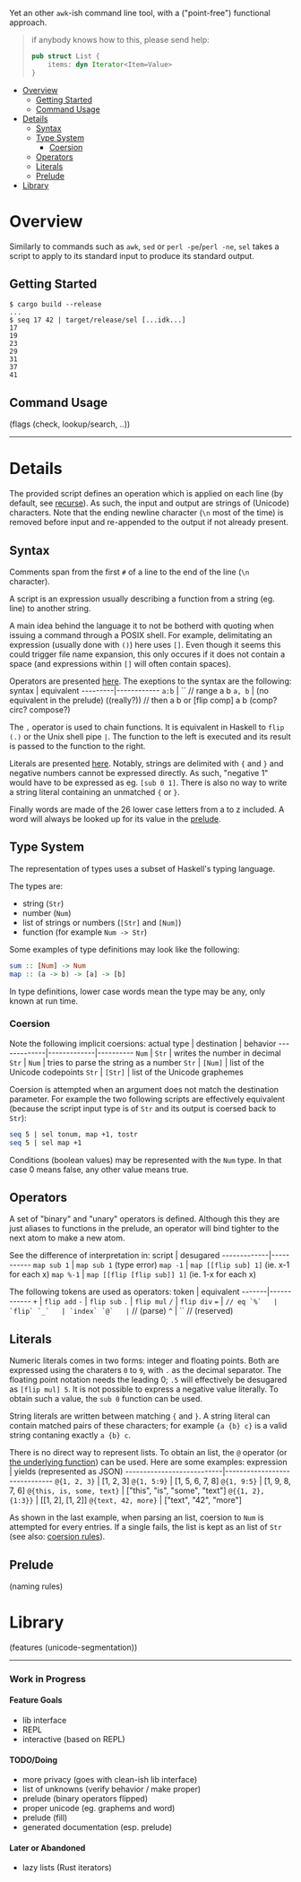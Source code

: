 Yet an other `awk`-ish command line tool, with a
("point-free") functional approach.

> if anybody knows how to this, please send help:
> ```rust
> pub struct List {
>     items: dyn Iterator<Item=Value>
> }
> ```

- [Overview](#Overview)
  - [Getting Started](#Getting%20Started)
  - [Command Usage](#Command%20Usage)
- [Details](#Details)
  - [Syntax](#Syntax)
  - [Type System](#Type%20System)
    - [Coersion](#Coersion)
  - [Operators](#Operators)
  - [Literals](#Literals)
  - [Prelude](#Prelude)
- [Library](#Library)

# Overview

Similarly to commands such as `awk`, `sed` or `perl
-pe`/`perl -ne`, `sel` takes a script to apply to its
standard input to produce its standard output.

## Getting Started

```console
$ cargo build --release
...
$ seq 17 42 | target/release/sel [...idk...]
17
19
23
29
31
37
41
```

## Command Usage

(flags (check, lookup/search, ..))

---

# Details

The provided script defines an operation which is applied
on each line (by default, see [recurse]()). As such,
the input and output are strings of (Unicode) characters.
Note that the ending newline character (`\n` most of the
time) is removed before input and re-appended to the output
if not already present.

## Syntax

Comments span from the first `#` of a line to the end of
the line (`\n` character).

A script is an expression usually describing a function
from a string (eg. line) to another string.

A main idea behind the language it to not be botherd with
quoting when issuing a command through a POSIX shell. For
example, delimitating an expression (usually done with
`()`) here uses `[]`. Even though it seems this could
trigger file name expansion, this only occures if it
does not contain a space (and expressions within `[]`
will often contain spaces).

Operators are presented [here](#Operators). The exeptions
to the syntax are the following:
 syntax  | equivalent
---------|------------
 `a:b`   | `` // range a b
 `a, b`  | (no equivalent in the prelude) ((really?)) // then a b or [flip comp] a b (comp? circ? compose?)

The `,` operator is used to chain functions. It is
equivalent in Haskell to `flip (.)` or the Unix shell pipe
`|`. The function to the left is executed and its result
is passed to the function to the right.

Literals are presented [here](#Literals). Notably, strings
are delimited with `{` and `}` and negative numbers cannot
be expressed directly. As such, "negative 1" would have to
be expressed as eg. `[sub 0 1]`. There is also no way to
write a string literal containing an unmatched `{` or `}`.

Finally words are made of the 26 lower case letters from
a to z included. A word will always be looked up for its
value in the [prelude](#Prelude).

## Type System

The representation of types uses a subset of Haskell's
typing language.

The types are:
 - string (`Str`)
 - number (`Num`)
 - list of strings or numbers (`[Str]` and `[Num]`)
 - function (for example `Num -> Str`)

Some examples of type definitions may look like the
following:
```hs
sum :: [Num] -> Num
map :: (a -> b) -> [a] -> [b]
```

In type definitions, lower case words mean the type may
be any, only known at run time.

### Coersion

Note the following implicit coersions:
 actual type | destination | behavior
-------------|-------------|----------
 `Num`       | `Str`       | writes the number in decimal
 `Str`       | `Num`       | tries to parse the string as a number
 `Str`       | `[Num]`     | list of the Unicode codepoints
 `Str`       | `[Str]`     | list of the Unicode graphemes

Coersion is attempted when an argument does not match
the destination parameter. For example the two following
scripts are effectively equivalent (because the script
input type is of `Str` and its output is coersed back to
`Str`):
```sh
seq 5 | sel tonum, map +1, tostr
seq 5 | sel map +1
```

Conditions (boolean values) may be represented with the
`Num` type. In that case 0 means false, any other value
means true.

## Operators

A set of "binary" and "unary" operators is defined.
Although this they are just aliases to functions in the
prelude, an operator will bind tighter to the next atom
to make a new atom.

See the difference of interpretation in:
 script      | desugared
-------------|-----------
 `map sub 1` | `map sub 1` (type error)
 `map -1`    | `map [[flip sub] 1]` (ie. x-1 for each x)
 `map %-1`   | `map [[flip [flip sub]] 1]` (ie. 1-x for each x)

The following tokens are used as operators:
 token | equivalent
-------|------------
 `+`   | `flip add`
 `-`   | `flip sub`
 `.`   | `flip mul`
 `/`   | `flip div`
 `=`   | `` // eq
 `%`   | `flip`
 `_`   | `index`
 `@`   | `` // (parse)
 `^`   | `` // (reserved)

## Literals

Numeric literals comes in two forms: integer and floating
points. Both are expressed using the charaters `0` to `9`,
with `.` as the decimal separator. The floating point
notation needs the leading 0; `.5` will effectively be
desugared as `[flip mul] 5`. It is not possible to express
a negative value literally. To obtain such a value, the
`sub 0` function can be used.

String literals are written between matching `{` and
`}`. A string literal can contain matched pairs of these
characters; for example `{a {b} c}` is a valid string
contaning exactly `a {b} c`.

There is no direct way to represent lists. To obtain an
list, the `@` operator (or [the underlying function]())
can be used. Here are some examples:
 expression                | yields (represented as JSON)
---------------------------|------------------------------
 `@{1, 2, 3}`              | [1, 2, 3]
 `@{1, 5:9}`               | [1, 5, 6, 7, 8]
 `@{1, 9:5}`               | [1, 9, 8, 7, 6]
 `@{this, is, some, text}` | ["this", "is", "some", "text"]
 `@{{1, 2}, {1:3}}`        | [[1, 2], [1, 2]]
 `@{text, 42, more}`       | ["text", "42", "more"]

As shown in the last example, when parsing an list,
coersion to `Num` is attempted for every entries. If
a single fails, the list is kept as an list of `Str`
(see also: [coersion rules](#Coersion)).

## Prelude

(naming rules)

# Library

(features (unicode-segmentation))

---

### Work in Progress
#### Feature Goals
- lib interface
- REPL
- interactive (based on REPL)
#### TODO/Doing
- more privacy (goes with clean-ish lib interface)
- list of unknowns (verify behavior / make proper)
- prelude (binary operators flipped)
- proper unicode (eg. graphems and word)
- prelude (fill)
- generated documentation (esp. prelude)
#### Later or Abandoned
- lazy lists (Rust iterators)
